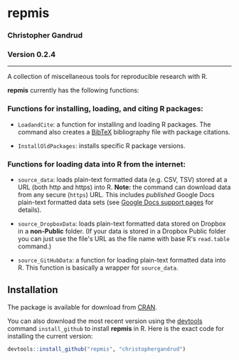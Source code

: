 repmis
===

### Christopher Gandrud
### Version 0.2.4

---

A collection of miscellaneous tools for reproducible research with R.

**repmis** currently has the following functions:

### Functions for installing, loading, and citing R packages:

- `LoadandCite`: a function for installing and loading R packages. The command also creates a [BibTeX](http://en.wikipedia.org/wiki/BibTeX) bibliography file with package citations.

- `InstallOldPackages`: installs specific R package versions.

### Functions for loading data into R from the internet:

- `source_data`: loads plain-text formatted data (e.g. CSV, TSV) stored at a URL (both http and https) into R. **Note:** the command can download data from any secure (`https`) URL. This includes *published* Google Docs plain-text formatted data sets (see [Google Docs support pages](http://support.google.com/drive/bin/answer.py?hl=en&answer=37579) for details).

- `source_DropboxData`: loads plain-text formatted data stored on Dropbox in a **non-Public** folder. (If your data is stored in a Dropbox Public folder you can just use the file's URL as the file name with base R's `read.table` command.)

- `source_GitHubData`: a function for loading plain-text formatted data into R. This function is basically a wrapper for `source_data`.

## Installation

The package is available for download from [CRAN](http://cran.r-project.org/web/packages/repmis/). 

You can also download the most recent version using the [devtools](https://github.com/hadley/devtools) command `install_github` to install **repmis** in R. Here is the exact code for installing the current version:

```r
devtools::install_github("repmis", "christophergandrud")
```
